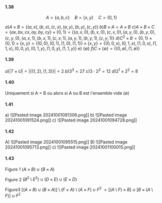 #### 1.38
$$
A = \{a,b,c\} \quad B= \{x,y\} \quad C=\{0, 1\}
$$

$a) A \times B = \{(a,x),(b,x),(c,x),(a,y),(b,y),(c,y)\}$
$b) B \times A = A \times B$
$c)A \times B \times C =\{ax,bx,cx,ay,by,cy\} \times \{0,1\} = \{(a,x,0),(b,x,0),(c,x,0),(a,y,0),(b,y,0),(c,y,0),(a,x,1),(b,x,1),(c,x,1),(a,y,1),(b,y,1),(c,y,1)\}$
$d) C^2\times B = \{0,1\}\times\{0,1\}\times \{x,y\} =\{(0,0),(0,1),(1,0),(1,1)\} \times \{x,y\} = \{(0,0,x),(0,1,x),(1,0,x),(1,1,x),(0,0,y),(0,1,y),(1,0,y),(1,1,y)\}$
e) $\{\emptyset\}$
$f) C \times \{\emptyset\} = \{(0,\emptyset),(1,\emptyset)\}$

#### 1.39
$a)|T\times U| = |\{(1,2),(1,3)\}| = 2$
$b)3^3 = 27$
$c)3 \cdot 2^2 = 12$
$d)2^1 \times 2^2 = 8$

#### 1.40
Uniquement si A = B ou alors si A ou B est l'ensemble vide ($\emptyset$)
#### 1.41
a)
![[Pasted image 20241001091306.png]]
b)
![[Pasted image 20241001091524.png]]
c)
![[Pasted image 20241001094728.png]]

#### 1.42
A)
![[Pasted image 20241001095515.png]]
B)
![[Pasted image 20241001095713.png]]
c)
![[Pasted image 20241001100015.png]]

#### 1.43
Figure 1
$(A\times B) \cup (B \times A)$

Figure 2
$(B^2 \setminus E^2) \cup (D \times E) \cup (E \times D)$

Figure3
$[(A \times B) \cup (B \times A)] \setminus (F \times A) \setminus (A \times F) \cup F^2$
$= [(A \setminus F) \times B] \cup [B \times (A \setminus F)] \cup F^2$
